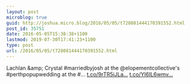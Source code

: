 ```yaml
---
layout: post
microblog: true
guid: http://joshua.micro.blog/2016/05/05/t728081444170391552.html
post_id: 35751
date: 2016-05-05T15:38:38+1100
lastmod: 2019-07-30T17:41:23+1100
type: post
url: /2016/05/05/t728081444170391552.html
---
```

Lachlan &amp;amp; Crystal #marriedbyjosh at the @elopementcollective's #perthpopupwedding at the #… [t.co/9rTR5iJLa...](https://t.co/9rTR5iJLaN) [t.co/YI6IL6wmv...](https://t.co/YI6IL6wmvg)
